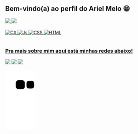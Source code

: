 ## Bem-vindo(a) ao perfil do Ariel Melo 😁

 <div>
   <a href="https://github.com/arielmello04">
   <img height="180em" src="https://github-readme-stats.vercel.app/api?username=arielmello04&show_icons=true&theme=dracula&include_all_commits=true&count_private=true"/>
   <img height="180em" src="https://github-readme-stats.vercel.app/api/top-langs/?username=arielmello04&layout=compact&langs_count=6&theme=dracula"/>

</div>
<div style="display: inline_block"><br>
  <img align="center" alt="C#" height="30" width="40" src="https://cdn.jsdelivr.net/gh/devicons/devicon/icons/csharp/csharp-original.svg">
 <img align="center" alt="Js" height="30" width="40" src="https://cdn.jsdelivr.net/gh/devicons/devicon/icons/javascript/javascript-original.svg">
 <img align="center" alt="CSS" height="30" width="40" src="https://cdn.jsdelivr.net/gh/devicons/devicon@v2.15.1/devicon.min.css">
<img align="center" alt="HTML" height="30" width="40" src="https://cdn.jsdelivr.net/gh/devicons/devicon@v2.15.1/devicon.min.css">

            
          
 
</div>
 
 <br>
 
  ### Pra mais sobre mim aqui está minhas redes abaixo!
 
<div> 
  
  <a href="https://instagram.com/arielmelooo" target="_blank"><img src="https://img.shields.io/badge/-Instagram-%23E4405F?style=for-the-badge&logo=instagram&logoColor=white" target="_blank"></a>
  <a href = "mailto:ariel.melo2001@gmail.com"><img src="https://img.shields.io/badge/-Gmail-%23333?style=for-the-badge&logo=gmail&logoColor=white" target="_blank"></a>
  <a href="https://www.linkedin.com/in/ariel-melo-6a0361179/" target="_blank"><img src="https://img.shields.io/badge/-LinkedIn-%230077B5?style=for-the-badge&logo=linkedin&logoColor=white" target="_blank"></a> 
 
  ![Snake animation](https://github.com/arielmello04/arielmello04/blob/output/github-contribution-grid-snake.svg)

</div>

